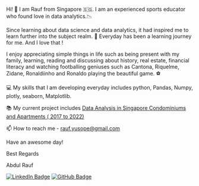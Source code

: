 
Hi! 👋 I am Rauf from Singapore 🇸🇬. I am an experienced sports educator who found love in data analytics.📉 

Since learning about data science and data analytics, it had inspired me  to learn further into the subject realm. 🌱 Everyday  has been a learning journey for me. And I love that ! 

I enjoy appreciating simple things in life such as being present with my family,  learning, reading and discussing about history, real estate, financial literacy and watching footballing geniuses such as Cantona, Riquelme, Zidane, Ronaldiinho and Ronaldo playing the beautiful game. ⚽

💻 My skills that I am developing everyday includes python, Pandas, Numpy, plotly, seaborn, Matplotlib. 

📚 My current project includes [Data Analysis in Singapore Condominiums and Apartments ( 2017 to 2022)](https://github.com/abdrauf26/abdul_rauf_repo)

📫 How to reach me - rauf.yusope@gmail.com 

Have an awesome day! 

Best Regards

Abdul Rauf

[![LinkedIn Badge](https://img.shields.io/badge/LinkedIn-0A66C2?logo=linkedin&logoColor=fff&style=flat-square)](https://www.linkedin.com/in/abdrauf26/)    [![GitHub Badge](https://img.shields.io/badge/GitHub-181717?logo=github&logoColor=fff&style=flat)](https://github.com/abdrauf26)

<!---
abdrauf26/abdrauf26 is a ✨ special ✨ repository because its `README.md` (this file) appears on your GitHub profile.
You can click the Preview link to take a look at your changes.
--->

